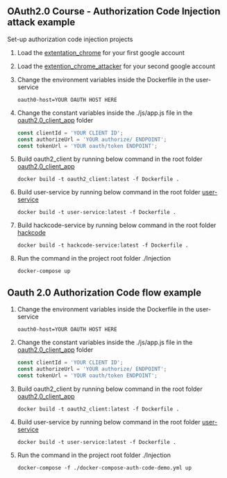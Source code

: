 ## OAuth2.0 Course - Authorization Code Injection attack example

Set-up authorization code injection projects

1. Load the [extentation_chrome](..%2Fextentation_chrome) for your first google account

2. Load the [extention_chrome_attacker](..%2Fextention_chrome_attacker) for your second google account

3. Change the environment variables inside the Dockerfile in the  user-service
   ```properties
   oauth0-host=YOUR OAUTH HOST HERE
   ```

4. Change the constant variables inside the ./js/app.js file in the [oauth2.0_client_app](..%2Foauth2.0_client_app) folder
   ```javascript
   const clientId = 'YOUR CLIENT ID';
   const authorizeUrl = 'YOUR authorize/ ENDPOINT';
   const tokenUrl = 'YOUR oauth/token ENDPOINT';
   ```

5. Build oauth2_client by running below command in the root folder [oauth2.0_client_app](..%2Foauth2.0_client_app)
   ```shell
   docker build -t oauth2_client:latest -f Dockerfile .
   ```

6. Build user-service by running below command in the root folder [user-service](..%2Fuser-service)
   ```shell
   docker build -t user-service:latest -f Dockerfile .
   ```

7. Build hackcode-service by running below command in the root folder [hackcode](..%2Fhackcode)
   ```shell
   docker build -t hackcode-service:latest -f Dockerfile .
   ```
8. Run the command in the project root folder ./Injection
   ```shell
   docker-compose up
   ```


## Oauth 2.0 Authorization Code flow example

1. Change the environment variables inside the Dockerfile in the  user-service
   ```properties
   oauth0-host=YOUR OAUTH HOST HERE
   ```

2. Change the constant variables inside the ./js/app.js file in the [oauth2.0_client_app](..%2Foauth2.0_client_app) folder
   ```javascript
   const clientId = 'YOUR CLIENT ID';
   const authorizeUrl = 'YOUR authorize/ ENDPOINT';
   const tokenUrl = 'YOUR oauth/token ENDPOINT';
   ```

3. Build oauth2_client by running below command in the root folder [oauth2.0_client_app](..%2Foauth2.0_client_app)
   ```shell
   docker build -t oauth2_client:latest -f Dockerfile .
   ```

4. Build user-service by running below command in the root folder [user-service](..%2Fuser-service)
   ```shell
   docker build -t user-service:latest -f Dockerfile .
   ```
   
5. Run the command in the project root folder ./Injection
   ```shell
   docker-compose -f ./docker-compose-auth-code-demo.yml up
   ```
